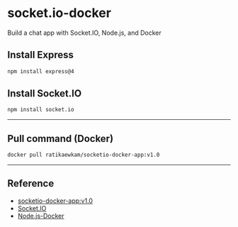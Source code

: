 # socket.io-docker
Build a chat app with Socket.IO, Node.js, and Docker

## Install Express
```bash
npm install express@4
```

## Install Socket.IO
```bash
npm install socket.io
```
---

## Pull command (Docker)
```bash
docker pull ratikaewkam/socketio-docker-app:v1.0
```
---

## Reference
- [socketio-docker-app:v1.0](https://hub.docker.com/r/ratikaewkam/socketio-docker-app)
- [Socket.IO](https://socket.io/)
- [Node.js-Docker](https://hub.docker.com/_/node/)